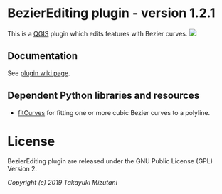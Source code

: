  BezierEditing plugin - version 1.2.1
===================================
This is a [QGIS](https://qgis.org/) plugin which edits features with Bezier curves.
![](https://github.com/tmizu23/BezierEditing/wiki/images/BezierEditing.png)
  


Documentation
-------------

  See [plugin wiki page](https://github.com/tmizu23/BezierEditing/wiki).


Dependent Python libraries and resources
--------------------------------------------

* [fitCurves](https://github.com/volkerp/fitCurves) for fitting one or more cubic Bezier curves to a polyline.


License
=======

 BezierEditing plugin are released under the GNU Public License (GPL) Version 2.

_Copyright (c) 2019 Takayuki Mizutani_
